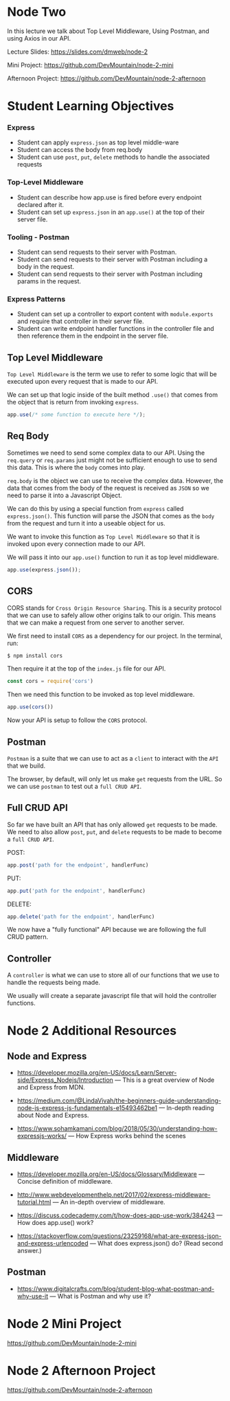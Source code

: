 # Node Two

In this lecture we talk about Top Level Middleware, Using Postman, and using Axios in our API.

Lecture Slides: https://slides.com/dmweb/node-2

Mini Project: https://github.com/DevMountain/node-2-mini

Afternoon Project: https://github.com/DevMountain/node-2-afternoon


# Student Learning Objectives

### Express

* Student can apply `express.json` as top level middle-ware
* Student can access the body from req.body
* Student can use `post`, `put`, `delete` methods to handle the associated requests

###  Top-Level Middleware

* Student can describe how app.use is fired before every endpoint declared after it.
* Student can set up `express.json` in an `app.use()` at the top of their server file.

### Tooling - Postman
* Student can send requests to their server with Postman.
* Student can send requests to their server with Postman including a body in the request.
* Student can send requests to their server with Postman including params in the request.

### Express Patterns

* Student can set up a controller to export content with `module.exports` and require that controller in their server file.
* Student can write endpoint handler functions in the controller file and then reference them in the endpoint in the server file.

## Top Level Middleware

`Top Level Middleware` is the term we use to refer to some logic that will be executed upon every request that is made to our API.

We can set up that logic inside of the built method `.use()` that comes from the object that is return from invoking `express`.

```javascript
app.use(/* some function to execute here */);
```

## Req Body

Sometimes we need to send some complex data to our API. Using the `req.query` or `req.params` just might not be sufficient enough to use to send this data. This is where the `body` comes into play.

`req.body` is the object we can use to receive the complex data. However, the data that comes from the body of the request is received as `JSON` so we need to parse it into a Javascript Object.

We can do this by using a special function from `express` called `express.json()`. This function will parse the JSON that comes as the `body` from the request and turn it into a useable object for us.

We want to invoke this function as `Top Level Middleware` so that it is invoked upon every connection made to our API.

We will pass it into our `app.use()` function to run it as top level middleware.

```javascript
app.use(express.json());
```

## CORS

CORS stands for `Cross Origin Resource Sharing`. This is a security protocol that we can use to safely allow other origins talk to our origin. This means that we can make a request from one server to another server.

We first need to install `CORS` as a dependency for our project. In the terminal, run:

```bash
$ npm install cors
```

Then require it at the top of the `index.js` file for our API.

```javascript
const cors = require('cors')
```

Then we need this function to be invoked as top level middleware.

```javascript
app.use(cors())
```

Now your API is setup to follow the `CORS` protocol.

## Postman

`Postman` is a suite that we can use to act as a `client` to interact with the `API` that we build.

The browser, by default, will only let us make `get` requests from the URL. So we can use `postman` to test out a `full CRUD API`.

## Full CRUD API

So far we have built an API that has only allowed `get` requests to be made. We need to also allow `post`, `put`, and `delete` requests to be made to become a `full CRUD API`.

POST:
```js
app.post('path for the endpoint', handlerFunc)
```

PUT:
```js
app.put('path for the endpoint', handlerFunc)
```

DELETE:
```js
app.delete('path for the endpoint', handlerFunc)
```

We now have a "fully functional" API because we are following the full CRUD pattern.

## Controller

A `controller` is what we can use to store all of our functions that we use to handle the requests being made.

We usually will create a separate javascript file that will hold the controller functions.

# Node 2 Additional Resources

## Node and Express

* https://developer.mozilla.org/en-US/docs/Learn/Server-side/Express_Nodejs/Introduction — This is a great overview of Node and Express from MDN. 

* https://medium.com/@LindaVivah/the-beginners-guide-understanding-node-js-express-js-fundamentals-e15493462be1 — In-depth reading about Node and Express.

* https://www.sohamkamani.com/blog/2018/05/30/understanding-how-expressjs-works/ — How Express works behind the scenes

## Middleware

* https://developer.mozilla.org/en-US/docs/Glossary/Middleware — Concise definition of middleware.

* http://www.webdevelopmenthelp.net/2017/02/express-middleware-tutorial.html — An in-depth overview of middleware.

* https://discuss.codecademy.com/t/how-does-app-use-work/384243 — How does app.use() work?

* https://stackoverflow.com/questions/23259168/what-are-express-json-and-express-urlencoded — What does express.json() do? (Read second answer.)

## Postman

* https://www.digitalcrafts.com/blog/student-blog-what-postman-and-why-use-it — What is Postman and why use it?

# Node 2 Mini Project

https://github.com/DevMountain/node-2-mini

# Node 2 Afternoon Project

https://github.com/DevMountain/node-2-afternoon
